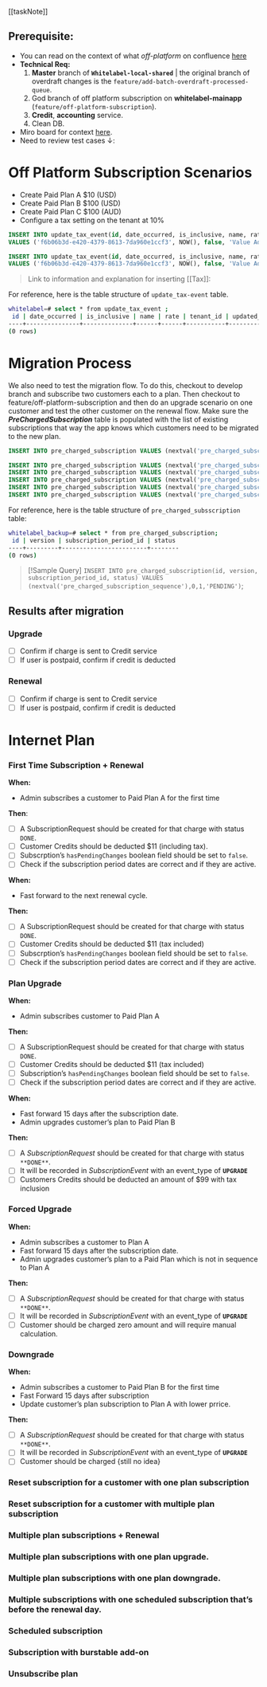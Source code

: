 [[taskNote]]


## Prerequisite:
- You can read on the context of what _off-platform_ on confluence [here](https://utinternational.jira.com/wiki/spaces/SKB/pages/1691254785/Pitch+-+Adding+handling+for+Off-Platform+Subscription+charges)
- **Technical Req:**
	1. **Master** branch of **`Whitelabel-local-shared`** | the original branch of overdraft changes is the `feature/add-batch-overdraft-processed-queue`.
	2. God branch of off platform subscription on **whitelabel-mainapp** (`feature/off-platform-subscription`).
	3. **Credit**, **accounting** service.
	4. Clean DB.
- Miro board for context [here]().
- Need to review test cases ↓:

# Off Platform Subscription Scenarios

-   Create Paid Plan A $10 (USD)
-   Create Paid Plan B $100 (USD)
-   Create Paid Plan C $100 (AUD)
-   Configure a tax setting on the tenant at 10%

```sql
INSERT INTO update_tax_event(id, date_occurred, is_inclusive, name, rate, tenant_id, updated_by_user_id)
VALUES ('f6b06b3d-e420-4379-8613-7da960e1ccf3', NOW(), false, 'Value Added Tax (VAT)', 10, 3, '0378bc66-38e6-4e93-8b9b-51f7f9d81c9b');
```

```sql
INSERT INTO update_tax_event(id, date_occurred, is_inclusive, name, rate, tenant_id, updated_by_user_id)
VALUES ('f6b06b3d-e420-4379-8613-7da960e1ccf3', NOW(), false, 'Value Added Tax (VAT)', 10, 3, '2910f887-010b-415b-abca-2a950651770a');
```

> Link to information and explanation for inserting [[Tax]]:

For reference, here is the table structure of `update_tax-event` table.
```bash
whitelabel=# select * from update_tax_event ;
 id | date_occurred | is_inclusive | name | rate | tenant_id | updated_by_user_id 
----+---------------+--------------+------+------+-----------+--------------------
(0 rows)
```

# Migration Process

We also need to test the migration flow. To do this, checkout to develop branch and subscribe two customers each to a plan. Then checkout to feature/off-platform-subscription and then do an upgrade scenario on one customer and test the other customer on the renewal flow. Make sure the _**PreChargedSubscription**_ table is populated with the list of existing subscriptions that way the app knows which customers need to be migrated to the new plan.

```sql
INSERT INTO pre_charged_subscription VALUES (nextval('pre_charged_subscription_sequence'),$version,$subscription_perioid,'$status');
```

```sql
INSERT INTO pre_charged_subscription VALUES (nextval('pre_charged_subscription_sequence'),0,1,'PENDING');
INSERT INTO pre_charged_subscription VALUES (nextval('pre_charged_subscription_sequence'),0,2,'PENDING');
INSERT INTO pre_charged_subscription VALUES (nextval('pre_charged_subscription_sequence'),0,3,'PENDING');
INSERT INTO pre_charged_subscription VALUES (nextval('pre_charged_subscription_sequence'),1,4,'PENDING');
INSERT INTO pre_charged_subscription VALUES (nextval('pre_charged_subscription_sequence'),1,5,'PENDING');
```

For reference, here is the table structure of `pre_charged_subsscription` table:

```bash
whitelabel_backup=# select * from pre_charged_subscription;
 id | version | subscription_period_id | status 
----+---------+------------------------+--------
(0 rows)

```


>[!Sample Query]
>`INSERT INTO pre_charged_subscription(id, version, subscription_period_id, status) VALUES (nextval('pre_charged_subscription_sequence'),0,1,'PENDING')`;

## Results after migration

### Upgrade

-   [ ] Confirm if charge is sent to Credit service
-   [ ] If user is postpaid, confirm if credit is deducted

### Renewal

-   [ ] Confirm if charge is sent to Credit service
-   [ ] If user is postpaid, confirm if credit is deducted

# Internet Plan

### **First Time Subscription + Renewal**

**When:**

-   Admin subscribes a customer to Paid Plan A for the first time

**Then**:

-   [ ] A SubscriptionRequest should be created for that charge with status `DONE`.
-   [ ] Customer Credits should be deducted $11 (including tax).
-   [ ] Subscrption’s `hasPendingChanges` boolean field should be set to `false`.
-   [ ] Check if the subscription period dates are correct and if they are active.

**When:**

-   Fast forward to the next renewal cycle.

**Then:**

-   [ ] A SubscriptionRequest should be created for that charge with status `DONE`.
-   [ ] Customer Credits should be deducted $11 (tax included)
-   [ ] Subscrption’s `hasPendingChanges` boolean field should be set to `false`.
-   [ ] Check if the subscription period dates are correct and if they are active.

### **Plan Upgrade**

**When:**

-   Admin subscribes customer to Paid Plan A

**Then:**

-   [ ] A SubscriptionRequest should be created for that charge with status `DONE`.
-   [ ] Customer Credits should be deducted $11 (tax included)
-   [ ] Subscription’s `hasPendingChanges` boolean field should be set to `false`.
-   [ ] Check if the subscription period dates are correct and if they are active.

**When:**

-   Fast forward 15 days after the subscription date.
-   Admin upgrades customer’s plan to Paid Plan B

**Then:**

-   [ ] A _SubscriptionRequest_ should be created for that charge with status `**DONE**`.
-   [ ] It will be recorded in _SubscriptionEvent_ with an event_type of **`UPGRADE`**
-   [ ] Customers Credits should be deducted an amount of $99 with tax inclusion

### Forced Upgrade

**When:**

-   Admin subscribes a customer to Plan A
-   Fast forward 15 days after the subscription date.
-   Admin upgrades customer’s plan to a Paid Plan which is not in sequence to Plan A

**Then:**

-   [ ] A _SubscriptionRequest_ should be created for that charge with status `**DONE**`.
-   [ ] It will be recorded in _SubscriptionEvent_ with an event_type of **`UPGRADE`**
-   [ ] Customer should be charged zero amount and will require manual calculation.

### **Downgrade**

**When:**

-   Admin subscribes a customer to Paid Plan B for the first time
-   Fast Forward 15 days after subscription
-   Update customer’s plan subscription to Plan A with lower prrice.

**Then:**

-   [ ] A _SubscriptionRequest_ should be created for that charge with status `**DONE**`.
-   [ ] It will be recorded in _SubscriptionEvent_ with an event_type of **`UPGRADE`**
-   [ ] Customer should be charged {still no idea}

### Reset subscription for a customer with one plan subscription

### Reset subscription for a customer with multiple plan subscription

### Multiple plan subscriptions + Renewal

### Multiple plan subscriptions with one plan upgrade.

### Multiple plan subscriptions with one plan downgrade.

### Multiple subscriptions with one scheduled subscription that’s before the renewal day.

### Scheduled subscription

### Subscription with burstable add-on

### Unsubscribe plan